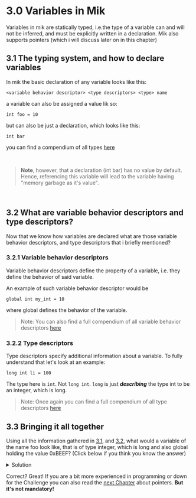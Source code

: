 # **3.0 Variables in Mik**

Variables in mik are statically typed, i.e.the type of a variable can and will not be inferred, and must be explicitly written in a declaration. Mik also supports pointers (which i will discuss later on in this chapter)

## **3.1 The typing system, and how to declare variables**

In mik the basic declaration of any variable looks like this:

    <variable behavior descriptor> <type descriptors> <type> name

a variable can also be assigned a value lik so:

    int foo = 10

but can also be just a declaration, which looks like this:

    int bar

you can find a compendium of all types [here](sources.md#full-compendium-of-base-types)

<br>

> **Note**, however, that a declaration (int bar) has no value by default. Hence, referencing this variable will lead to the variable having "memory garbage as it's value".

<br>

## **3.2 What are variable behavior descriptors and type descriptors?**

Now that we know how variables are declared what are those variable behavior descriptors, and type descriptors that i briefly mentioned?

### **3.2.1 Variable behavior descriptors**

Variable behavior descriptors define the property of a variable, i.e. they define the behavior of said variable.

An example of such variable behavior descriptor would be

    global int my_int = 10

where global defines the behavior of the variable. 

> Note: You can also find a full compendium of all variable behavior descriptors [here](sources.md#full-compendium-of-variable-behavior-descriptors)

### **3.2.2 Type descriptors**

Type descriptors specify additional information about a variable. To fully understand that let's look at an example:

    long int li = 100

The type here is ``int``. Not ``long int``. ``long`` is just ***describing*** the type int to be an integer, which is long.

> Note: Once again you can find a full compendium of all type descriptors [here](sources.md#full-compendium-of-type-descriptors)

## **3.3 Bringing it all together**

Using all the information gathered in [3.1](03-variables.md#31-the-typing-system-and-how-to-declare-variables),  and [3.2](03-variables.md#32-what-are-variable-behavior-descriptors-and-type-descriptors), what would a variable of the name foo look like, that is of type integer, which is long and also global holding the value 0xBEEF? (Click below if you think you know the answer)

<details>
  <summary>Solution</summary>

    global long int foo = 0xBEEF

</details>

Correct? Great! If you are a bit more experienced in programming or down for the Challenge you can also read the [next Chapter](04-pointers.md#pointers) about pointers. **But it's not mandatory!**

